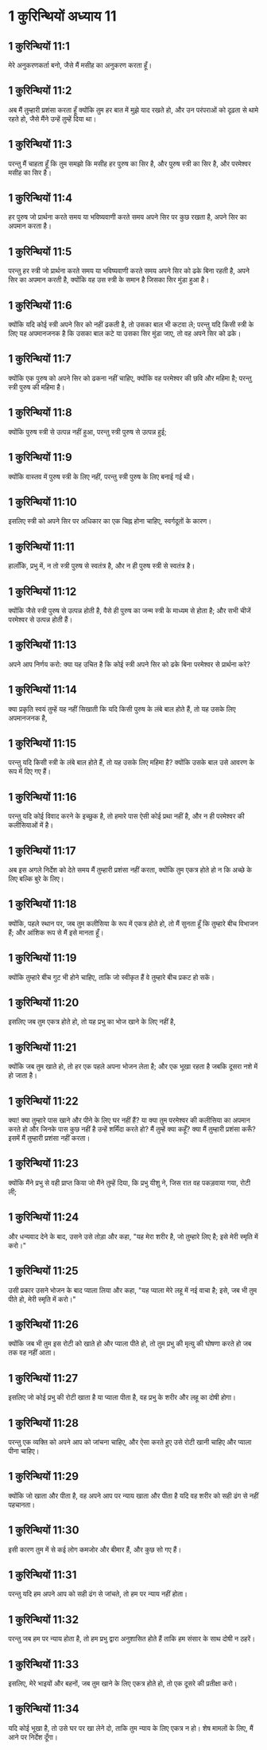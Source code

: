 # 1 कुरिन्थियों अध्याय 11

## 1 कुरिन्थियों 11:1

मेरे अनुकरणकर्ता बनो, जैसे मैं मसीह का अनुकरण करता हूँ।

## 1 कुरिन्थियों 11:2

अब मैं तुम्हारी प्रशंसा करता हूँ क्योंकि तुम हर बात में मुझे याद रखते हो, और उन परंपराओं को दृढ़ता से थामे रहते हो, जैसे मैंने उन्हें तुम्हें दिया था।

## 1 कुरिन्थियों 11:3

परन्तु मैं चाहता हूँ कि तुम समझो कि मसीह हर पुरुष का सिर है, और पुरुष स्त्री का सिर है, और परमेश्वर मसीह का सिर है।

## 1 कुरिन्थियों 11:4

हर पुरुष जो प्रार्थना करते समय या भविष्यवाणी करते समय अपने सिर पर कुछ रखता है, अपने सिर का अपमान करता है।

## 1 कुरिन्थियों 11:5

परन्तु हर स्त्री जो प्रार्थना करते समय या भविष्यवाणी करते समय अपने सिर को ढके बिना रहती है, अपने सिर का अपमान करती है, क्योंकि वह उस स्त्री के समान है जिसका सिर मुंडा हुआ है।

## 1 कुरिन्थियों 11:6

क्योंकि यदि कोई स्त्री अपने सिर को नहीं ढकती है, तो उसका बाल भी कटवा ले; परन्तु यदि किसी स्त्री के लिए यह अपमानजनक है कि उसका बाल कटे या उसका सिर मुंडा जाए, तो वह अपने सिर को ढके।

## 1 कुरिन्थियों 11:7

क्योंकि एक पुरुष को अपने सिर को ढकना नहीं चाहिए, क्योंकि वह परमेश्वर की छवि और महिमा है; परन्तु स्त्री पुरुष की महिमा है।

## 1 कुरिन्थियों 11:8

क्योंकि पुरुष स्त्री से उत्पन्न नहीं हुआ, परन्तु स्त्री पुरुष से उत्पन्न हुई;

## 1 कुरिन्थियों 11:9

क्योंकि वास्तव में पुरुष स्त्री के लिए नहीं, परन्तु स्त्री पुरुष के लिए बनाई गई थी।

## 1 कुरिन्थियों 11:10

इसलिए स्त्री को अपने सिर पर अधिकार का एक चिह्न होना चाहिए, स्वर्गदूतों के कारण।

## 1 कुरिन्थियों 11:11

हालाँकि, प्रभु में, न तो स्त्री पुरुष से स्वतंत्र है, और न ही पुरुष स्त्री से स्वतंत्र है।

## 1 कुरिन्थियों 11:12

क्योंकि जैसे स्त्री पुरुष से उत्पन्न होती है, वैसे ही पुरुष का जन्म स्त्री के माध्यम से होता है; और सभी चीजें परमेश्वर से उत्पन्न होती हैं।

## 1 कुरिन्थियों 11:13

अपने आप निर्णय करो: क्या यह उचित है कि कोई स्त्री अपने सिर को ढके बिना परमेश्वर से प्रार्थना करे?

## 1 कुरिन्थियों 11:14

क्या प्रकृति स्वयं तुम्हें यह नहीं सिखाती कि यदि किसी पुरुष के लंबे बाल होते हैं, तो यह उसके लिए अपमानजनक है,

## 1 कुरिन्थियों 11:15

परन्तु यदि किसी स्त्री के लंबे बाल होते हैं, तो यह उसके लिए महिमा है? क्योंकि उसके बाल उसे आवरण के रूप में दिए गए हैं।

## 1 कुरिन्थियों 11:16

परन्तु यदि कोई विवाद करने के इच्छुक है, तो हमारे पास ऐसी कोई प्रथा नहीं है, और न ही परमेश्वर की कलीसियाओं में है।

## 1 कुरिन्थियों 11:17

अब इस अगले निर्देश को देते समय मैं तुम्हारी प्रशंसा नहीं करता, क्योंकि तुम एकत्र होते हो न कि अच्छे के लिए बल्कि बुरे के लिए।

## 1 कुरिन्थियों 11:18

क्योंकि, पहले स्थान पर, जब तुम कलीसिया के रूप में एकत्र होते हो, तो मैं सुनता हूँ कि तुम्हारे बीच विभाजन हैं; और आंशिक रूप से मैं इसे मानता हूँ।

## 1 कुरिन्थियों 11:19

क्योंकि तुम्हारे बीच गुट भी होने चाहिए, ताकि जो स्वीकृत हैं वे तुम्हारे बीच प्रकट हो सकें।

## 1 कुरिन्थियों 11:20

इसलिए जब तुम एकत्र होते हो, तो यह प्रभु का भोज खाने के लिए नहीं है,

## 1 कुरिन्थियों 11:21

क्योंकि जब तुम खाते हो, तो हर एक पहले अपना भोजन लेता है; और एक भूखा रहता है जबकि दूसरा नशे में हो जाता है।

## 1 कुरिन्थियों 11:22

क्या! क्या तुम्हारे पास खाने और पीने के लिए घर नहीं हैं? या क्या तुम परमेश्वर की कलीसिया का अपमान करते हो और जिनके पास कुछ नहीं है उन्हें शर्मिंदा करते हो? मैं तुम्हें क्या कहूँ? क्या मैं तुम्हारी प्रशंसा करूँ? इसमें मैं तुम्हारी प्रशंसा नहीं करता।

## 1 कुरिन्थियों 11:23

क्योंकि मैंने प्रभु से वही प्राप्त किया जो मैंने तुम्हें दिया, कि प्रभु यीशु ने, जिस रात वह पकड़वाया गया, रोटी ली;

## 1 कुरिन्थियों 11:24

और धन्यवाद देने के बाद, उसने उसे तोड़ा और कहा, "यह मेरा शरीर है, जो तुम्हारे लिए है; इसे मेरी स्मृति में करो।"

## 1 कुरिन्थियों 11:25

उसी प्रकार उसने भोजन के बाद प्याला लिया और कहा, "यह प्याला मेरे लहू में नई वाचा है; इसे, जब भी तुम पीते हो, मेरी स्मृति में करो।"

## 1 कुरिन्थियों 11:26

क्योंकि जब भी तुम इस रोटी को खाते हो और प्याला पीते हो, तो तुम प्रभु की मृत्यु की घोषणा करते हो जब तक वह नहीं आता।

## 1 कुरिन्थियों 11:27

इसलिए जो कोई प्रभु की रोटी खाता है या प्याला पीता है, वह प्रभु के शरीर और लहू का दोषी होगा।

## 1 कुरिन्थियों 11:28

परन्तु एक व्यक्ति को अपने आप को जांचना चाहिए, और ऐसा करते हुए उसे रोटी खानी चाहिए और प्याला पीना चाहिए।

## 1 कुरिन्थियों 11:29

क्योंकि जो खाता और पीता है, वह अपने आप पर न्याय खाता और पीता है यदि वह शरीर को सही ढंग से नहीं पहचानता।

## 1 कुरिन्थियों 11:30

इसी कारण तुम में से कई लोग कमजोर और बीमार हैं, और कुछ सो गए हैं।

## 1 कुरिन्थियों 11:31

परन्तु यदि हम अपने आप को सही ढंग से जांचते, तो हम पर न्याय नहीं होता।

## 1 कुरिन्थियों 11:32

परन्तु जब हम पर न्याय होता है, तो हम प्रभु द्वारा अनुशासित होते हैं ताकि हम संसार के साथ दोषी न ठहरें।

## 1 कुरिन्थियों 11:33

इसलिए, मेरे भाइयों और बहनों, जब तुम खाने के लिए एकत्र होते हो, तो एक दूसरे की प्रतीक्षा करो।

## 1 कुरिन्थियों 11:34

यदि कोई भूखा है, तो उसे घर पर खा लेने दो, ताकि तुम न्याय के लिए एकत्र न हो। शेष मामलों के लिए, मैं आने पर निर्देश दूँगा।
